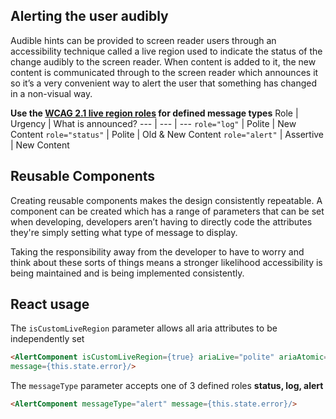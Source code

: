 ## Alerting the user audibly
Audible hints can be provided to screen reader users through an accessibility technique called a live region used to indicate the status of the change audibly to the screen reader. When content is added to it, the new content is communicated through to the screen reader which announces it so it’s a very convenient way to alert the user that something has changed in a non-visual way.

**Use the [WCAG 2.1 live region roles](https://www.w3.org/WAI/WCAG21/Understanding/status-messages.html) for defined message types**
Role | Urgency | What is announced?
--- | --- | ---
`role="log"` | Polite | New Content
`role="status"` | Polite | Old & New Content
`role="alert"` | Assertive | New Content

## Reusable Components
Creating reusable components makes the design consistently repeatable. A component can be created which has a range of parameters that can be set when developing, developers aren’t having to directly code the attributes they're simply setting what type of message to display.

Taking the responsibility away from the developer to have to worry and think about these sorts of things means a stronger likelihood accessibility is being maintained and is being implemented consistently.

## React usage
The `isCustomLiveRegion` parameter allows all aria attributes to be independently set

```html
<AlertComponent isCustomLiveRegion={true} ariaLive="polite" ariaAtomic={false} ariaRelevant="additions" 
message={this.state.error}/>
```

The `messageType` parameter accepts one of 3 defined roles **status, log, alert**

```html
<AlertComponent messageType="alert" message={this.state.error}/>
```
